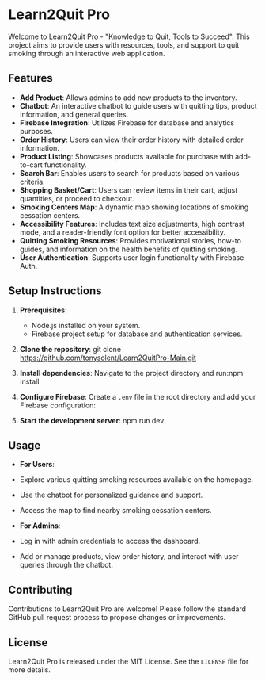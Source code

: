 # Learn2Quit Pro

Welcome to Learn2Quit Pro - "Knowledge to Quit, Tools to Succeed". This project aims to provide users with resources, tools, and support to quit smoking through an interactive web application.

## Features

- **Add Product**: Allows admins to add new products to the inventory.
- **Chatbot**: An interactive chatbot to guide users with quitting tips, product information, and general queries.
- **Firebase Integration**: Utilizes Firebase for database and analytics purposes.
- **Order History**: Users can view their order history with detailed order information.
- **Product Listing**: Showcases products available for purchase with add-to-cart functionality.
- **Search Bar**: Enables users to search for products based on various criteria.
- **Shopping Basket/Cart**: Users can review items in their cart, adjust quantities, or proceed to checkout.
- **Smoking Centers Map**: A dynamic map showing locations of smoking cessation centers.
- **Accessibility Features**: Includes text size adjustments, high contrast mode, and a reader-friendly font option for better accessibility.
- **Quitting Smoking Resources**: Provides motivational stories, how-to guides, and information on the health benefits of quitting smoking.
- **User Authentication**: Supports user login functionality with Firebase Auth.

## Setup Instructions

1. **Prerequisites**:
   - Node.js installed on your system.
   - Firebase project setup for database and authentication services.

2. **Clone the repository**:
git clone https://github.com/tonysolent/Learn2QuitPro-Main.git

3. **Install dependencies**:
Navigate to the project directory and run:npm install

4. **Configure Firebase**:
Create a `.env` file in the root directory and add your Firebase configuration:

6. **Start the development server**:
npm run dev

## Usage

- **For Users**:
- Explore various quitting smoking resources available on the homepage.
- Use the chatbot for personalized guidance and support.
- Access the map to find nearby smoking cessation centers.

- **For Admins**:
- Log in with admin credentials to access the dashboard.
- Add or manage products, view order history, and interact with user queries through the chatbot.

## Contributing

Contributions to Learn2Quit Pro are welcome! Please follow the standard GitHub pull request process to propose changes or improvements.

## License

Learn2Quit Pro is released under the MIT License. See the `LICENSE` file for more details.


